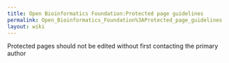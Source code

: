 ```yaml
---
title: Open Bioinformatics Foundation:Protected page guidelines
permalink: Open_Bioinformatics_Foundation%3AProtected_page_guidelines
layout: wiki
---
```


Protected pages should not be edited without first contacting the
primary author
